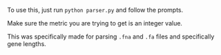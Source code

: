 To use this, just run `python parser.py` and follow the prompts.

Make sure the metric you are trying to get is an integer value.

This was specifically made for parsing `.fna` and `.fa` files and specifically gene lengths.
